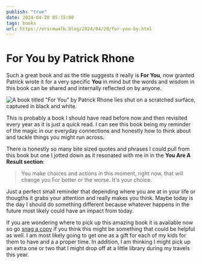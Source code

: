 ```yaml
---
publish: "true"
date: 2024-04-20 05:15:00
tags: books
url: https://ericmwalk.blog/2024/04/20/for-you-by.html
---
```


# For You by Patrick Rhone

Such a great book and as the title suggests it really is **For You**, now granted Patrick wrote it for a very specific **You** in mind but the words and wisdom in this book can be shared and internally reflected on by anyone.

![A book titled "For You" by Patrick Rhone lies shut on a scratched surface, captured in black and white.](https://ericmwalk.blog/uploads/2024/img-8674.jpeg)

This is probably a book I should have read before now and then revisited every year as it is just a quick read. I can see this book being my reminder of the magic in our everyday connections and honestly how to think about and tackle things you might run across.

There is honestly so many bite sized quotes and phrases I could pull from this book but one I jotted down as it resonated with me in in the **You Are A Result section**:

>You make choices and actions in this moment, right now, that will change you For better or the worse. It's your choice.

Just a perfect small reminder that depending where you are at in your life or thougths it grabs your attention and really makes you think. Maybe today is the day I should do something different because whatever happens in the future most likely could have an impact from today.

If you are wondering where to pick up this amazing book it is available now so go [snag a copy](https://patrickrhone.com/for-you/) if you think this might be something that could be helpful as well. I am most likely going to get one as a gift for each of my kids for them to have and a a proper time. In addition, I am thinking I might pick up an extra one or two that I might drop off at a little library during my travels this year.
